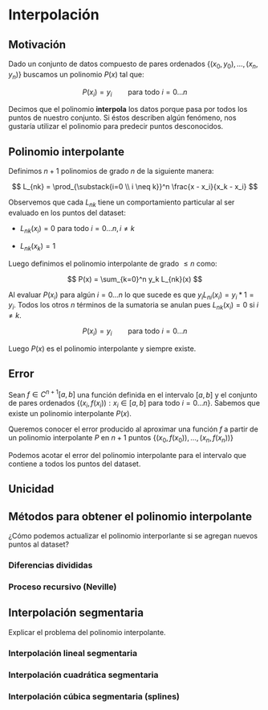 # Interpolación

## Motivación

Dado un conjunto de datos compuesto de pares ordenados $\{ (x_0, y_0), \dots, (x_n, y_n) \}$ buscamos un polinomio $P(x)$ tal que:

$$
P(x_i) = y_i \hspace{2em} \text{para todo } i = 0 \dots n
$$

Decimos que el polinomio **interpola** los datos porque pasa por todos los puntos de nuestro conjunto. Si éstos describen algún fenómeno, nos gustaría utilizar el polinomio para predecir puntos desconocidos.

## Polinomio interpolante

Definimos $n+1$ polinomios de grado $n$ de la siguiente manera:

$$
L_{nk} = \prod_{\substack{i=0 \\ i \neq k}}^n \frac{x - x_i}{x_k - x_i}
$$

Observemos que cada $L_{nk}$ tiene un comportamiento particular al ser evaluado en los puntos del dataset:

- $L_{nk}(x_i) = 0$ para todo $i = 0 \dots n, i \neq k$

- $L_{nk}(x_k) = 1$

Luego definimos el polinomio interpolante de grado $\leq n$ como:

$$
P(x) = \sum_{k=0}^n y_k L_{nk}(x)
$$

Al evaluar $P(x_i)$ para algún $i = 0 \dots n$ lo que sucede es que $y_i L_{ni}(x_i) = y_i * 1 = y_i$. Todos los otros $n$ términos de la sumatoria se anulan pues $L_{nk}(x_i) = 0$ si $i \neq k$.

$$
P(x_i) = y_i \hspace{2em} \text{para todo } i = 0 \dots n
$$

Luego $P(x)$ es el polinomio interpolante y siempre existe.

## Error

Sean $f \in C^{n+1}[a,b]$ una función definida en el intervalo $[a,b]$ y el conjunto de pares ordenados $\{ (x_i, f(x_i)) : x_i \in [a,b] \text{ para todo } i = 0 \dots n \}$. Sabemos que existe un polinomio interpolante $P(x)$.


Queremos conocer el error producido al aproximar una función $f$ a partir de un polinomio interpolante $P$ en $n+1$ puntos $\{ (x_0, f(x_0)), \dots, (x_n, f(x_n)) \}$


Podemos acotar el error del polinomio interpolante para el intervalo que contiene a todos los puntos del dataset.

## Unicidad

## Métodos para obtener el polinomio interpolante

¿Cómo podemos actualizar el polinomio interporlante si se agregan nuevos puntos al dataset?

### Diferencias divididas

### Proceso recursivo (Neville)

## Interpolación segmentaria

Explicar el problema del polinomio interpolante.

### Interpolación lineal segmentaria

### Interpolación cuadrática segmentaria

### Interpolación cúbica segmentaria (splines)
